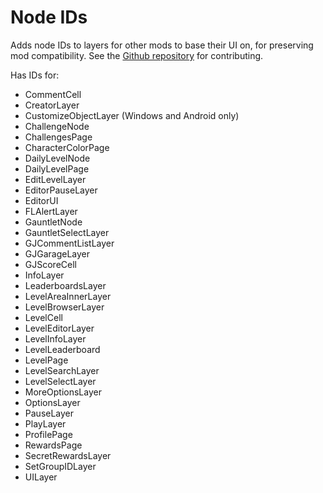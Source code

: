 # Node IDs

Adds node IDs to layers for other mods to base their UI on, for preserving mod compatibility. See the [Github repository](https://github.com/geode-sdk/NodeIDs) for contributing.

Has IDs for:

- CommentCell
- CreatorLayer
- CustomizeObjectLayer (Windows and Android only)
- ChallengeNode
- ChallengesPage
- CharacterColorPage
- DailyLevelNode
- DailyLevelPage
- EditLevelLayer
- EditorPauseLayer
- EditorUI
- FLAlertLayer
- GauntletNode
- GauntletSelectLayer
- GJCommentListLayer
- GJGarageLayer
- GJScoreCell
- InfoLayer
- LeaderboardsLayer
- LevelAreaInnerLayer
- LevelBrowserLayer
- LevelCell
- LevelEditorLayer
- LevelInfoLayer
- LevelLeaderboard
- LevelPage
- LevelSearchLayer
- LevelSelectLayer
- MoreOptionsLayer
- OptionsLayer
- PauseLayer
- PlayLayer
- ProfilePage
- RewardsPage
- SecretRewardsLayer
- SetGroupIDLayer
- UILayer
